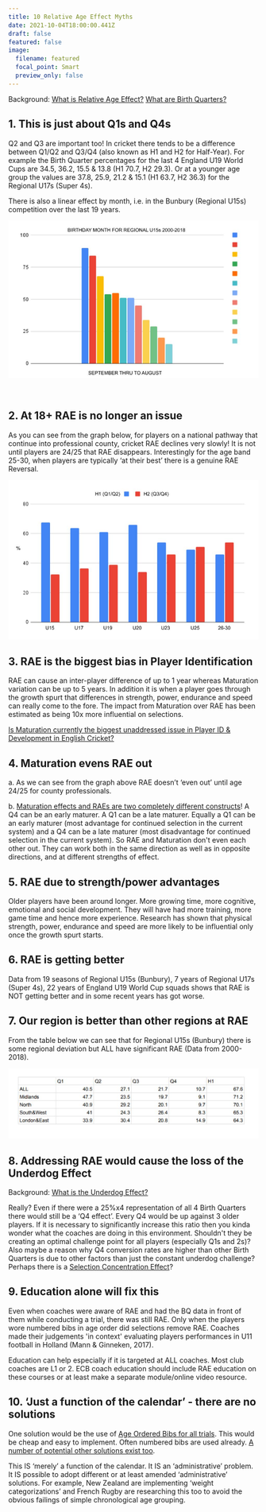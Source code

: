 ```yaml
---
title: 10 Relative Age Effect Myths
date: 2021-10-04T18:00:00.441Z
draft: false
featured: false
image:
  filename: featured
  focal_point: Smart
  preview_only: false
---
```

Background: [What is Relative Age Effect?](https://onemoresummer.co.uk/post/what-is-relative-age-effect/) [What are Birth Quarters?](https://onemoresummer.co.uk/post/what-is-birth-quarter/)

## 1. This is just about Q1s and Q4s

Q2 and Q3 are important too! In cricket there tends to be a difference between Q1/Q2 and Q3/Q4 (also known as H1 and H2 for Half-Year). For example the Birth Quarter percentages for the last 4 England U19 World Cups are 34.5, 36.2, 15.5 & 13.8 (H1 70.7, H2 29.3). Or at a younger age group the values are 37.8, 25.9, 21.2 & 15.1 (H1 63.7, H2 36.3) for the Regional U17s (Super 4s).

There is also a linear effect by month, i.e. in the Bunbury (Regional U15s) competition over the last 19 years.

![](ru15nosbymonth-1-.jpg)

  

## 2. At 18+ RAE is no longer an issue

As you can see from the graph below, for players on a national pathway that continue into professional county, cricket RAE declines very slowly! It is not until players are 24/25 that RAE disappears. Interestingly for the age band 25-30, when players are typically ‘at their best’ there is a genuine RAE Reversal.

![](rae-timeline.jpg)

## 3. RAE is the biggest bias in Player Identification

RAE can cause an inter-player difference of up to 1 year whereas Maturation variation can be up to 5 years. In addition it is when a player goes through the growth spurt that differences in strength, power, endurance and speed can really come to the fore. The impact from Maturation over RAE has been estimated as being 10x more influential on selections. 

[Is Maturation currently the biggest unaddressed issue in Player ID & Development in English Cricket?](https://onemoresummer.co.uk/post/is-maturation-currently-the-biggest-unaddressed-issue-in-player-id-development-in-english-cricket/)

## 4. Maturation evens RAE out

a. As we can see from the graph above RAE doesn’t ‘even out’ until age 24/25 for county professionals.

b. [Maturation effects and RAEs are two completely different constructs](https://onemoresummer.co.uk/post/relative-age-and-maturation-effects-are-separate-constructs/)! A Q4 can be an early maturer. A Q1 can be a late maturer. Equally a Q1 can be an early maturer (most advantage for continued selection in the current system) and a Q4 can be a late maturer (most disadvantage for continued selection in the current system). So RAE and Maturation don't even each other out. They can work both in the same direction as well as in opposite directions, and at different strengths of effect.

## 5. RAE due to strength/power advantages

Older players have been around longer. More growing time, more cognitive, emotional and social development. They will have had more training, more game time and hence more experience. Research has shown that physical strength, power, endurance and speed are more likely to be influential only once the growth spurt starts.

## 6. RAE is getting better

Data from 19 seasons of Regional U15s (Bunbury), 7 years of Regional U17s (Super 4s), 22 years of England U19 World Cup squads shows that RAE is NOT getting better and in some recent years has got worse.

## 7. Our region is better than other regions at RAE

From the table below we can see that for Regional U15s (Bunbury) there is some regional deviation but ALL have significant RAE (Data from 2000-2018).

![](ru15byregion.jpg)

## 8. Addressing RAE would cause the loss of the Underdog Effect

Background: [What is the Underdog Effect?](https://onemoresummer.co.uk/post/what-is-the-underdog-effect/)

Really? Even if there were a 25%x4 representation of all 4 Birth Quarters there would still be a ‘Q4 effect’. Every Q4 would be up against 3 older players. If it is necessary to significantly increase this ratio then you kinda wonder what the coaches are doing in this environment. Shouldn't they be creating an optimal challenge point for all players (especially Q1s and 2s)? Also maybe a reason why Q4 conversion rates are higher than other Birth Quarters is due to other factors than just the constant underdog challenge? Perhaps there is a [Selection Concentration Effect](https://onemoresummer.co.uk/post/is-the-selection-concentration-effect-a-large-part-of-the-underdog-effect/)? 

## 9. Education alone will fix this

Even when coaches were aware of RAE and had the BQ data in front of them while conducting a trial, there was still RAE. Only when the players wore numbered bibs in age order did selections remove RAE. Coaches made their judgements 'in context' evaluating players performances in U11 football in Holland (Mann & Ginneken, 2017).

Education can help especially if it is targeted at ALL coaches. Most club coaches are L1 or 2. ECB coach education should include RAE education on these courses or at least make a separate module/online video resource.

## 10. ‘Just a function of the calendar’ - there are no solutions

One solution would be the use of [Age Ordered Bibs for all trials](https://onemoresummer.co.uk/post/age-ordered-shirt-numbering-fixes-relative-age-effect-during-trials/). This would be cheap and easy to implement. Often numbered bibs are used already. [A number of potential other solutions exist too](https://onemoresummer.co.uk/post/possible-fixes-for-relative-age-effect-in-cricket/).

This IS ‘merely’ a function of the calendar. It IS an ‘administrative’ problem. It IS possible to adopt different or at least amended ‘administrative’ solutions. For example, New Zealand are implementing ‘weight categorizations’ and French Rugby are researching this too to avoid the obvious failings of simple chronological age grouping.